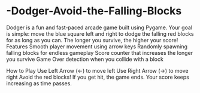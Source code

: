 # -Dodger-Avoid-the-Falling-Blocks
Dodger is a fun and fast-paced arcade game built using Pygame. Your goal is simple: move the blue square left and right to dodge the falling red blocks for as long as you can. The longer you survive, the higher your score!
Features
Smooth player movement using arrow keys
Randomly spawning falling blocks for endless gameplay
Score counter that increases the longer you survive
Game Over detection when you collide with a block

How to Play
Use Left Arrow (←) to move left
Use Right Arrow (→) to move right
Avoid the red blocks! If you get hit, the game ends.
Your score keeps increasing as time passes.
